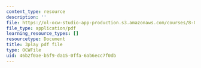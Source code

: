 ```yaml
---
content_type: resource
description: ''
file: https://ol-ocw-studio-app-production.s3.amazonaws.com/courses/8-01sc-classical-mechanics-fall-2016/46b2f0aeb5f9da150ffa6ab6ecc7f0db_sgymEX-4FxE.pdf
file_type: application/pdf
learning_resource_types: []
resourcetype: Document
title: 3play pdf file
type: OCWFile
uid: 46b2f0ae-b5f9-da15-0ffa-6ab6ecc7f0db
---
```

